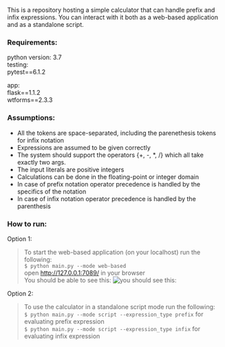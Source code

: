 This is a repository hosting a simple calculator that can handle prefix and infix expressions.
You can interact with it both as a web-based application and as a standalone script.

### Requirements:
python version: 3.7  
testing:  
pytest==6.1.2  

app:  
flask==1.1.2  
wtforms==2.3.3


### Assumptions:
- All the tokens are space-separated, including the parenethesis tokens for infix notation
- Expressions are assumed to be given correctly
- The system should support the operators {+, -, *, /} which all take exactly two args.
- The input literals are positive integers
- Calculations can be done in the floating-point or integer domain
- In case of prefix notation operator precedence is handled by the specifics of the notation 
- In case of infix notation operator precedence is handled by the parenthesis


### How to run:
Option 1:  
>To start the web-based application (on your localhost) run the following:   
 ```$ python main.py --mode web-based```  
open  http://127.0.0.1:7089/ in your browser  
You should be able to see this:
![you should see this:](calculator.PNG)

Option 2:
>To use the calculator in a standalone script mode run the following:  
 ```$ python main.py --mode script --expression_type prefix``` for evaluating prefix expression  
 ```$ python main.py --mode script --expression_type infix``` for evaluating infix expression
    